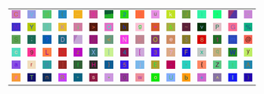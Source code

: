 <table>
<tr>
<td><img src="43.gif"></td>
<td><img src="56.gif"></td>
<td><img src="64.gif"></td>
<td><img src="28.gif"></td>
<td><img src="5F.gif"></td>
<td><img src="42.gif"></td>
<td><img src="gr3.gif"></td>
<td><img src="32.gif"></td>
<td><img src="3A.gif"></td>
<td><img src="75.gif"></td>
<td><img src="6B.gif"></td>
<td><img src="4A.gif"></td>
<td><img src="6C.gif"></td>
<td><img src="27.gif"></td>
<td><img src="gr1.gif"></td>
<td><img src="2D.gif"></td>
</tr>
<tr>
<td><img src="4D.gif"></td>
<td><img src="59.gif"></td>
<td><img src="21.gif"></td>
<td><img src="4B.gif"></td>
<td><img src="69.gif"></td>
<td><img src="3E.gif"></td>
<td><img src="51.gif"></td>
<td><img src="68.gif"></td>
<td><img src="67.gif"></td>
<td><img src="3D.gif"></td>
<td><img src="26.gif"></td>
<td><img src="7E.gif"></td>
<td><img src="76.gif"></td>
<td><img src="50.gif"></td>
<td><img src="47.gif"></td>
<td><img src="25.gif"></td>
</tr>
<tr>
<td><img src="53.gif"></td>
<td><img src="3B.gif"></td>
<td><img src="3F.gif"></td>
<td><img src="44.gif"></td>
<td><img src="gr2.gif"></td>
<td><img src="2F.gif"></td>
<td><img src="3C.gif"></td>
<td><img src="4E.gif"></td>
<td><img src="70.gif"></td>
<td><img src="4F.gif"></td>
<td><img src="65.gif"></td>
<td><img src="24.gif"></td>
<td><img src="38.gif"></td>
<td><img src="31.gif"></td>
<td><img src="6D.gif"></td>
<td><img src="40.gif"></td>
</tr>
<tr>
<td><img src="63.gif"></td>
<td><img src="39.gif"></td>
<td><img src="4C.gif"></td>
<td><img src="60.gif"></td>
<td><img src="7A.gif"></td>
<td><img src="58.gif"></td>
<td><img src="7C.gif"></td>
<td><img src="34.gif"></td>
<td><img src="5B.gif"></td>
<td><img src="33.gif"></td>
<td><img src="37.gif"></td>
<td><img src="46.gif"></td>
<td><img src="78.gif"></td>
<td><img src="71.gif"></td>
<td><img src="57.gif"></td>
<td><img src="79.gif"></td>
</tr>
<tr>
<td><img src="61.gif"></td>
<td><img src="72.gif"></td>
<td><img src="36.gif"></td>
<td><img src="5D.gif"></td>
<td><img src="66.gif"></td>
<td><img src="48.gif"></td>
<td><img src="7D.gif"></td>
<td><img src="35.gif"></td>
<td><img src="6A.gif"></td>
<td><img src="45.gif"></td>
<td><img src="2E.gif"></td>
<td><img src="2C.gif"></td>
<td><img src="7B.gif"></td>
<td><img src="5A.gif"></td>
<td><img src="74.gif"></td>
<td><img src="41.gif"></td>
</tr>
<tr>
<td><img src="23.gif"></td>
<td><img src="54.gif"></td>
<td><img src="6E.gif"></td>
<td><img src="52.gif"></td>
<td><img src="22.gif"></td>
<td><img src="73.gif"></td>
<td><img src="2A.gif"></td>
<td><img src="30.gif"></td>
<td><img src="77.gif"></td>
<td><img src="6F.gif"></td>
<td><img src="55.gif"></td>
<td><img src="62.gif"></td>
<td><img src="2B.gif"></td>
<td><img src="5E.gif"></td>
<td><img src="49.gif"></td>
<td><img src="29.gif"></td>
</tr>
</table>

